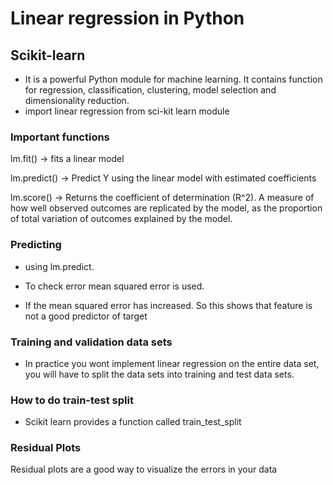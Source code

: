 # Linear regression in Python 

## Scikit-learn 
* It is a powerful Python module for machine learning. It contains function for regression, classification, clustering, model selection and dimensionality reduction.
* import linear regression from sci-kit learn module

### Important functions 

lm.fit() -> fits a linear model

lm.predict() -> Predict Y using the linear model with estimated coefficients

lm.score() -> Returns the coefficient of determination (R^2). A measure of how well observed outcomes are replicated by the model, as the proportion of total variation of outcomes explained by the model.

### Predicting 

* using lm.predict.  

* To check error mean squared error is used.
* If the mean squared error has increased. So this shows that feature is not a good predictor of target

### Training and validation data sets

* In practice you wont implement linear regression on the entire data set, you will have to split the data sets into training and test data sets.

### How to do train-test split
* Scikit learn provides a function called train_test_split 
### Residual Plots
Residual plots are a good way to visualize the errors in your data